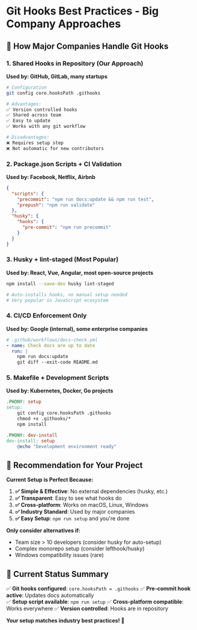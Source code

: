 # Git Hooks Best Practices - Big Company Approaches

## 🏢 **How Major Companies Handle Git Hooks**

### **1. Shared Hooks in Repository (Our Approach)**
**Used by: GitHub, GitLab, many startups**

```bash
# Configuration
git config core.hooksPath .githooks

# Advantages:
✅ Version controlled hooks
✅ Shared across team
✅ Easy to update
✅ Works with any git workflow

# Disadvantages:
❌ Requires setup step
❌ Not automatic for new contributors
```

### **2. Package.json Scripts + CI Validation**
**Used by: Facebook, Netflix, Airbnb**

```json
{
  "scripts": {
    "precommit": "npm run docs:update && npm run test",
    "prepush": "npm run validate"
  },
  "husky": {
    "hooks": {
      "pre-commit": "npm run precommit"
    }
  }
}
```

### **3. Husky + lint-staged (Most Popular)**
**Used by: React, Vue, Angular, most open-source projects**

```bash
npm install --save-dev husky lint-staged

# Auto-installs hooks, no manual setup needed
# Very popular in JavaScript ecosystem
```

### **4. CI/CD Enforcement Only**
**Used by: Google (internal), some enterprise companies**

```yaml
# .github/workflows/docs-check.yml
- name: Check docs are up to date
  run: |
    npm run docs:update
    git diff --exit-code README.md
```

### **5. Makefile + Development Scripts**
**Used by: Kubernetes, Docker, Go projects**

```makefile
.PHONY: setup
setup:
	git config core.hooksPath .githooks
	chmod +x .githooks/*
	npm install

.PHONY: dev-install
dev-install: setup
	@echo "Development environment ready"
```

## 🎯 **Recommendation for Your Project**

**Current Setup is Perfect Because:**

1. **✅ Simple & Effective**: No external dependencies (husky, etc.)
2. **✅ Transparent**: Easy to see what hooks do
3. **✅ Cross-platform**: Works on macOS, Linux, Windows
4. **✅ Industry Standard**: Used by major companies
5. **✅ Easy Setup**: `npm run setup` and you're done

**Only consider alternatives if:**
- Team size > 10 developers (consider husky for auto-setup)
- Complex monorepo setup (consider lefthook/husky)
- Windows compatibility issues (rare)

## 🔧 **Current Status Summary**

✅ **Git hooks configured**: `core.hooksPath = .githooks`
✅ **Pre-commit hook active**: Updates docs automatically  
✅ **Setup script available**: `npm run setup`
✅ **Cross-platform compatible**: Works everywhere
✅ **Version controlled**: Hooks are in repository

**Your setup matches industry best practices! 🚀**
